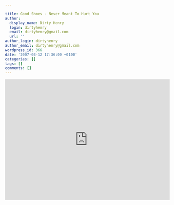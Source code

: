 ```yaml
---

title: Good Shoes - Never Meant To Hurt You
author:
  display_name: Dirty Henry
  login: dirtyhenry
  email: dirtyhenry@gmail.com
  url: ''
author_login: dirtyhenry
author_email: dirtyhenry@gmail.com
wordpress_id: 366
date: '2007-03-12 17:36:00 +0100'
categories: []
tags: []
comments: []
---
```

<iframe width="540" height="396" src="http://www.youtube.com/embed/LaKF9FjoOB8" frameborder="0" allowfullscreen></iframe>
